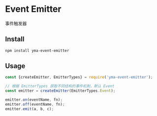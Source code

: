 # Event Emitter

事件触发器

## Install

```sh
npm install yma-event-emitter
```

## Usage

```js
const {createEmitter, EmitterTypes} = require('yma-event-emitter');

// 根据 EmitterTypes 获取不同结构的事件机制，默认 Event
const emitter = createEmitter(EmitterTypes.Event);

emitter.on(eventName, fn);
emitter.off(eventName, fn);
emitter.emit(a, b, c);
```
